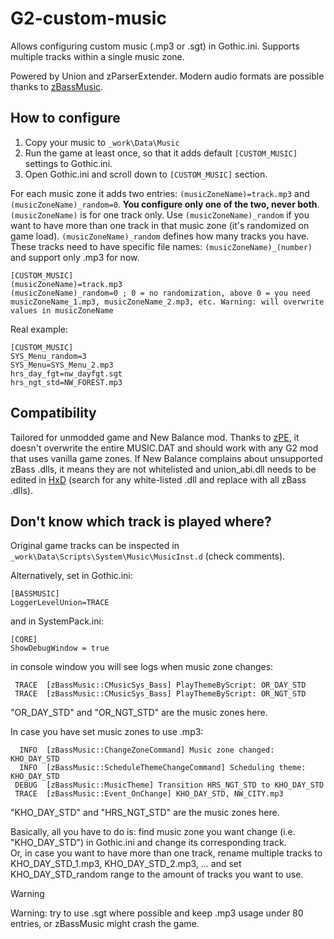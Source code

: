 # G2-custom-music
Allows configuring custom music (.mp3 or .sgt) in Gothic.ini. Supports multiple tracks within a single music zone.  

Powered by Union and zParserExtender. Modern audio formats are possible thanks to [zBassMusic](https://github.com/Silver-Ore-Team/zBassMusic/).

## How to configure

1. Copy your music to `_work\Data\Music`
2. Run the game at least once, so that it adds default `[CUSTOM_MUSIC]` settings to Gothic.ini.
3. Open Gothic.ini and scroll down to `[CUSTOM_MUSIC]` section.

For each music zone it adds two entries: `(musicZoneName)=track.mp3` and `(musicZoneName)_random=0`. **You configure only one of the two, never both**. `(musicZoneName)` is for one track only. Use `(musicZoneName)_random` if you want to have more than one track in that music zone (it's randomized on game load). `(musicZoneName)_random` defines how many tracks you have. These tracks need to have specific file names: `(musicZoneName)_(number)` and support only .mp3 for now.

```
[CUSTOM_MUSIC]
(musicZoneName)=track.mp3
(musicZoneName)_random=0 ; 0 = no randomization, above 0 = you need musicZoneName_1.mp3, musicZoneName_2.mp3, etc. Warning: will overwrite values in musicZoneName
```
Real example:
```
[CUSTOM_MUSIC]
SYS_Menu_random=3
SYS_Menu=SYS_Menu_2.mp3
hrs_day_fgt=nw_dayfgt.sgt
hrs_ngt_std=NW_FOREST.mp3
```

## Compatibility
Tailored for unmodded game and New Balance mod. Thanks to [zPE](https://gothic-modding-community.github.io/gmc/zengin/scripts/extenders/zparserextender/), it doesn't overwrite the entire MUSIC.DAT and should work with any G2 mod that uses vanilla game zones. If New Balance complains about unsupported zBass .dlls, it means they are not whitelisted and union_abi.dll needs to be edited in [HxD](https://mh-nexus.de/en/hxd/) (search for any white-listed .dll and replace with all zBass .dlls).

## Don't know which track is played where?

Original game tracks can be inspected in `_work\Data\Scripts\System\Music\MusicInst.d` (check comments).

Alternatively, set in Gothic.ini:
```
[BASSMUSIC]
LoggerLevelUnion=TRACE
```
and in SystemPack.ini:
```
[CORE]
ShowDebugWindow = true
```

in console window you will see logs when music zone changes:
```
 TRACE  [zBassMusic::CMusicSys_Bass] PlayThemeByScript: OR_DAY_STD
 TRACE  [zBassMusic::CMusicSys_Bass] PlayThemeByScript: OR_NGT_STD
```
"OR_DAY_STD" and "OR_NGT_STD" are the music zones here.

In case you have set music zones to use .mp3:
```
  INFO  [zBassMusic::ChangeZoneCommand] Music zone changed: KHO_DAY_STD
  INFO  [zBassMusic::ScheduleThemeChangeCommand] Scheduling theme: KHO_DAY_STD
 DEBUG  [zBassMusic::MusicTheme] Transition HRS_NGT_STD to KHO_DAY_STD
 TRACE  [zBassMusic::Event_OnChange] KHO_DAY_STD, NW_CITY.mp3
```
"KHO_DAY_STD" and "HRS_NGT_STD" are the music zones here.

Basically, all you have to do is: find music zone you want change (i.e. "KHO_DAY_STD") in Gothic.ini and change its corresponding track.  
Or, in case you want to have more than one track, rename multiple tracks to KHO_DAY_STD_1.mp3, KHO_DAY_STD_2.mp3, ... and set KHO_DAY_STD_random range to the amount of tracks you want to use.

> [!WARNING]  
> Warning: try to use .sgt where possible and keep .mp3 usage under 80 entries, or zBassMusic might crash the game.
